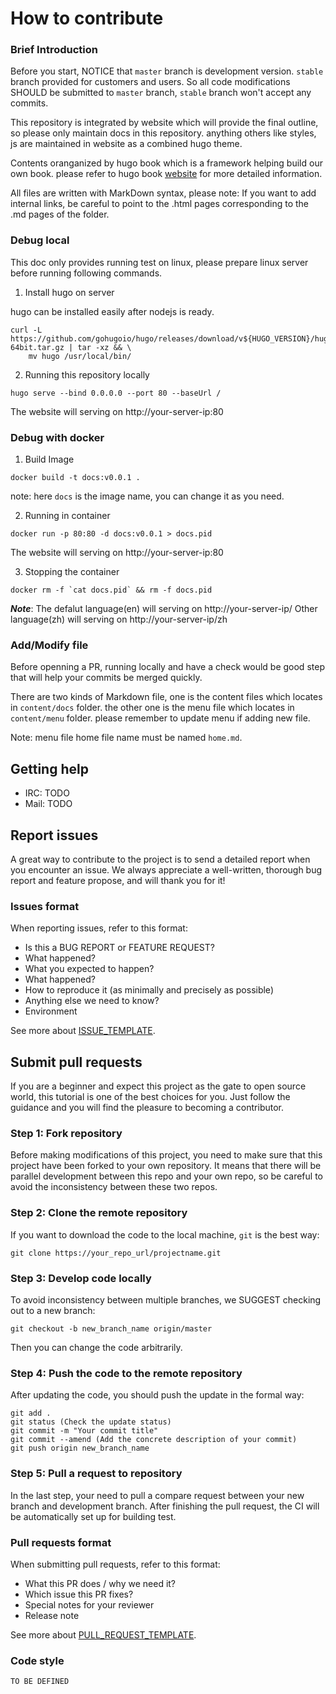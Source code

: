 # How to contribute

### Brief Introduction

Before you start, NOTICE that ```master``` branch is development version. ```stable``` branch
provided for customers and users. So all code modifications SHOULD be submitted to
```master``` branch, ```stable``` branch won't accept any commits.

This repository is integrated by website which will provide the final outline, so please only maintain docs in this repository.
anything others like styles, js are maintained in website as a combined hugo theme.

Contents oranganized by hugo book  which is a framework helping build our own book.
please refer to hugo book [website](https://github.com/alex-shpak/hugo-book) for more detailed information.

All files are written with MarkDown syntax, please note: If you want to add internal links,
be careful to point to the .html pages corresponding to the .md pages of the folder.

### Debug local

This doc only provides running test on linux, please prepare linux server before running 
following commands.

1. Install hugo on server

hugo can be installed easily after nodejs is ready.

```
curl -L https://github.com/gohugoio/hugo/releases/download/v${HUGO_VERSION}/hugo_extended_0.56.3_Linux-64bit.tar.gz | tar -xz && \
    mv hugo /usr/local/bin/
```

2. Running this repository locally

```
hugo serve --bind 0.0.0.0 --port 80 --baseUrl /
```

The website will serving on http://your-server-ip:80


### Debug with docker

1. Build Image

```
docker build -t docs:v0.0.1 .
```

note: here ```docs``` is the image name, you can change it as you need.

2. Running in container

```
docker run -p 80:80 -d docs:v0.0.1 > docs.pid
```

The website will serving on http://your-server-ip:80

3. Stopping the container

```
docker rm -f `cat docs.pid` && rm -f docs.pid
```

***Note***: 
The defalut language(en) will serving on http://your-server-ip/
Other language(zh) will serving on http://your-server-ip/zh

### Add/Modify file

Before openning a PR, running locally and have a check would be good step that will help
your commits be merged quickly.

There are two kinds of Markdown file, one is the content files which locates in ```content/docs``` folder.
the other one is the menu file which locates in ```content/menu``` folder. please remember to update menu if
adding new file.

Note: menu file home file name must be named ```home.md```.

## Getting help

- IRC: TODO 
- Mail: TODO  

## Report issues

A great way to contribute to the project is to send a detailed report when you encounter an issue. We always appreciate a well-written, thorough bug report and feature propose, and will thank you for it!

### Issues format

When reporting issues, refer to this format:

- Is this a BUG REPORT or FEATURE REQUEST?
- What happened?
- What you expected to happen?
- What happened?
- How to reproduce it (as minimally and precisely as possible)
- Anything else we need to know?
- Environment

See more about [ISSUE_TEMPLATE](.github/ISSUE_TEMPLATE.md).

## Submit pull requests

If you are a beginner and expect this project as the gate to open source world, this tutorial is one of the best
choices for you. Just follow the guidance and you will find the pleasure to becoming a contributor.

### Step 1: Fork repository

Before making modifications of this project, you need to make sure that this project have been forked to your own
repository. It means that there will be parallel development between this repo and your own repo, so be careful
to avoid the inconsistency between these two repos.

### Step 2: Clone the remote repository

If you want to download the code to the local machine, ```git``` is the best way:
```
git clone https://your_repo_url/projectname.git
```

### Step 3: Develop code locally

To avoid inconsistency between multiple branches, we SUGGEST checking out to a new branch:
```
git checkout -b new_branch_name origin/master
```
Then you can change the code arbitrarily.

### Step 4: Push the code to the remote repository

After updating the code, you should push the update in the formal way:
```
git add .
git status (Check the update status)
git commit -m "Your commit title"
git commit --amend (Add the concrete description of your commit)
git push origin new_branch_name
```

### Step 5: Pull a request to repository

In the last step, your need to pull a compare request between your new branch and development branch. After
finishing the pull request, the CI will be automatically set up for building test.

### Pull requests format

When submitting pull requests, refer to this format:

- What this PR does / why we need it?
- Which issue this PR fixes?
- Special notes for your reviewer
- Release note

See more about [PULL_REQUEST_TEMPLATE](.github/PULL_REQUEST_TEMPLATE.md).

### Code style

```TO BE DEFINED```







